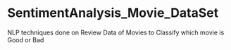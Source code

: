 # SentimentAnalysis_Movie_DataSet
NLP techniques done on Review Data of Movies to Classify which movie is Good or Bad   
